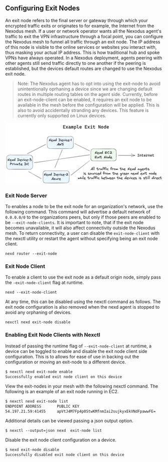 ## Configuring Exit Nodes

An exit node refers to the final server or gateway through which your encrypted traffic exits or originates to for example, the Internet from the Nexodus mesh. If a user or network operator wants all the Nexodus agent's traffic to exit the VPN infrastructure through a focal point, you can configure the Nexodus mesh to funnel all traffic through an exit node. The IP address of this node is visible to the online services or websites you interact with, thus masking your actual IP address. This is how traditional hub and spoke VPNs have always operated. In a Nexodus deployment, agents peering with other agents still send traffic directly to one another if the peering is established, but the devices default routes are changed to use the Nexodus exit node.

> Note:
> The Nexodus agent has to opt into using the exit-node to avoid unintentionally oprhaning a device since we are changing default routes in multiple routing tables on the agent side. Currently, before an exit-node-client can be enabled, it requires an exit node to be available in the mesh before the configuration will be applied. This is also to avoid accidentally stranding any devices.
> This feature is currently only supported on Linux devices.

![no-alt-text](../images/exit-node-example-1.png)

### Exit Node Server

To enables a node to be the exit node for an organization's network, use the following command. This command will advertise a default network of `0.0.0.0/0` to the organizations peers, but only if those peers are enabled to be `--exit-node-clients`. It is important to note, that if the exit node becomes unavailable, it will also affect connectivity outside the Nexodus mesh. To return connectivity, a user can disable the `exit-node-client` with the nexctl utility or restart the agent without specifying being an exit node client.

```text
nexd router --exit-node
```

### Exit Node Client

To enable a client to use the exit node as a default origin node, simply pass the `-exit-node-client` flag at runtime.

```text
nexd --exit-node-client
```

At any time, this can be disabled using the nexctl command as follows. The exit node configuration is also removed when the nexd agent is stopped to avoid any orphaning of devices.

```text
nexctl nexd exit-node disable
```

### Enabling Exit Node Clients with Nexctl

Instead of passing the runtime flag of `--exit-node-client` at runtime, a device can be toggled to enable and disable the exit node client side configuration. This is to allows for ease of use in backing out the configuration or moving an exit-node to a different device.

```text
$ nexctl nexd exit-node enable
Successfully enabled exit node client on this device
```

View the exit-nodes in your mesh with the following nexctl command. The following is an example of an exit node running in EC2.

```text
$ nexctl nexd exit-node list
ENDPOINT ADDRESS       PUBLIC KEY
54.197.21.59:41455     apVtJ4M7Fp4p0StwKMfnmIai2sujkyxEkVNdFpawwFE=
```

Additional details can be viewed passing a json output option.

```text
$ nexctl --output=json nexd  exit-node list
```

Disable the exit node client configuration on a device.

```text
$ nexd exit-node disable
Successfully disabled exit node client on this device
```
